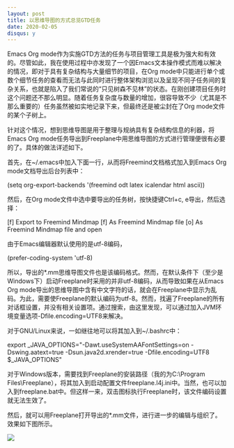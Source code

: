 ```yaml
---
layout: post
title: 以思维导图的方式总览GTD任务
date: 2020-02-05
disqus: y
---
```


Emacs Org mode作为实施GTD方法的任务与项目管理工具是极为强大和有效的。尽管如此，我在使用过程中亦发现了一个因Emacs文本操作模式而难以解决的情况，即对于具有复杂结构与大量细节的项目，在Org mode中只能进行单个或数个细节任务的查看而无法与此同时进行整体架构浏览以及呈现不同子任务间的复杂关系，也就是陷入了我们常说的“只见树森不见林”的状态。在刚创建项目任务时这个问题还不那么明显。随着任务复杂度与数量的增加，很容导致不少（尤其是不那么重要的）任务虽然被如实地记录下来，但最终还是被尘封在了Org mode文件的某个子树上。

针对这个情况，想到思维导图是用于整理与规纳具有复杂结构信息的利器，将Emacs Org mode任务导出到Freeplane中用思维导图的方式进行管理便很有必要的了。具体的做法详述如下。

首先，在~/.emacs中加入下面一行，从而将Freemind文档格式加入到Emacs Org mode文档导出后台列表中：

(setq org-export-backends '(freemind odt latex icalendar html ascii))

然后，在Org mode文件中选中要导出的任务树，按快捷键Ctrl+c, e导出，然后选择：

\[f\] Export to Freemind Mindmap \[f\] As Freemind Mindmap file \[o\] As Freemind Mindmap file and open

由于Emacs编辑器默认使用的是utf-8编码，

(prefer-coding-system 'utf-8)

所以，导出的\*.mm思维导图文件也是该编码格式。然而，在默认条件下（至少是Windows下）启动Freeplane时采用的并非utf-8编码，从而导致如果在从Emacs Org mode导出的思维导图中含有中文字符的话，就会在Freeplane中显示为乱码。为此，需要使Freeplane的默认编码为utf-8。然而，找遍了Freeplane的所有对话框设置，并没有相关设置项。通过搜索，由这里发现，可以通过加入JVM环境变量选项-Dfile.encoding=UTF8来解决。

对于GNU/Linux来说，一如继往地可以将其加入到~/.bashrc中：

export \_JAVA\_OPTIONS="-Dawt.useSystemAAFontSettings=on -Dswing.aatext=true -Dsun.java2d.xrender=true -Dfile.encoding=UTF8 $\_JAVA\_OPTIONS"

对于Windows版本，需要找到Freeplane的安装路径（我的为C:\\Program Files\\Freeplane），将其加入到启动配置文件freeplane.l4j.ini中。当然，也可以加入到freeplane.bat中。但这样一来，双击图标执行Freeplane时，该文件编码设置就无法生效了。

然后，就可以用Freeplane打开导出的\*.mm文件，进行进一步的编辑与组织了。效果如下图所示。

![](/figures/p69768108.jpg)

